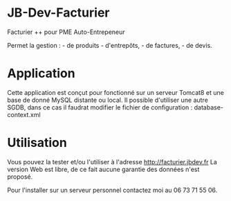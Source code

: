# JB-Dev-Facturier
Facturier ++ pour PME Auto-Entrepeneur

Permet la gestion :
    - de produits
    - d'entrepôts,
    - de factures,
    - de devis.

# Application
 Cette application est conçut pour fonctionné 
sur un serveur Tomcat8 et une base de donné MySQL 
distante ou local. Il possible d'utiliser une autre 
SGDB, dans ce cas il faudrat modifier le fichier de 
configuration :
  database-context.xml
  
# Utilisation 
Vous pouvez la tester et/ou l'utiliser à l'adresse
http://facturier.jbdev.fr
La version Web est libre, de ce fait aucune garantie 
des données n'est proposé.

Pour l'installer sur un serveur personnel contactez 
moi au 06 73 71 55 06.


